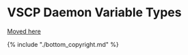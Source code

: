 # VSCP Daemon Variable Types

[ Moved here](./remote_variables.md#variable_types)

{% include "./bottom_copyright.md" %}